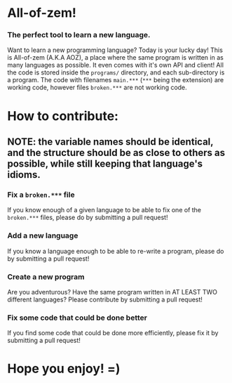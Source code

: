 # All-of-zem!
### The perfect tool to learn a new language.


Want to learn a new programming language? Today is your lucky day! This is All-of-zem (A.K.A AOZ), a place where the same program is written in as many languages as possible. It even comes with it's own API and client! All the code is stored inside the `programs/` directory, and each sub-directory is a program. The code with filenames `main.***` (`***` being the extension) are working code, however files `broken.***` are not working code.

# How to contribute:
## NOTE: the variable names should be identical, and the structure should be as close to others as possible, while still keeping that language's idioms.
### Fix a `broken.***` file
If you know enough of a given language to be able to fix one of the `broken.***` files, please do by submitting a pull request!
### Add a new language
If you know a language enough to be able to re-write a program, please do by submitting a pull request!
### Create a new program
Are you adventurous? Have the same program written in AT LEAST TWO different languages? Please contribute by submitting a pull request!
### Fix some code that could be done better
If you find some code that could be done more efficiently, please fix it by submitting a pull request!

# Hope you enjoy! =)
